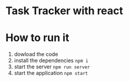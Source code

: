 # Task Tracker with react

# How to run it
1. dowload the code
2. install the dependencies `npm i`
3. start the server `npm run server`
4. start the application `npm start`

